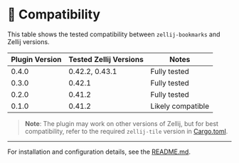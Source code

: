 # 🔄 Compatibility

This table shows the tested compatibility between `zellij-bookmarks` and Zellij versions.

| Plugin Version | Tested Zellij Versions | Notes             |
|----------------|------------------------|-------------------|
| 0.4.0          | 0.42.2, 0.43.1         | Fully tested      |
| 0.3.0          | 0.42.1                 | Fully tested      |
| 0.2.0          | 0.41.2                 | Fully tested      |
| 0.1.0          | 0.41.2                 | Likely compatible |

> **Note**: The plugin may work on other versions of Zellij, but for best compatibility, refer to the required `zellij-tile` version in [Cargo.toml](Cargo.toml).

---

For installation and configuration details, see the [README.md](README.md).
